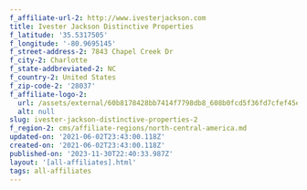 ```yaml
---
f_affiliate-url-2: http://www.ivesterjackson.com
title: Ivester Jackson Distinctive Properties
f_latitude: '35.5317505'
f_longitude: '-80.9695145'
f_street-address-2: 7843 Chapel Creek Dr
f_city-2: Charlotte
f_state-addbreviated-2: NC­
f_country-2: United States
f_zip-code-2: '28037'
f_affiliate-logo-2:
  url: /assets/external/60b8178428bb7414f7798db8_608b0fcd5f36fd7cfef45eb2_logo.png
  alt: null
slug: ivester-jackson-distinctive-properties-2
f_region-2: cms/affiliate-regions/north-central-america.md
updated-on: '2021-06-02T23:43:00.118Z'
created-on: '2021-06-02T23:43:00.118Z'
published-on: '2023-11-30T22:40:33.987Z'
layout: '[all-affiliates].html'
tags: all-affiliates
---
```




